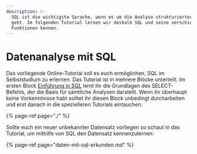 ```yaml
---
description: >-
  SQL ist die wichtigste Sprache, wenn es um die Analyse strukturierter Daten
  geht. Im folgenden Tutorial lernen wir deshalb SQL und seine verschiedenen
  Funktionen kennen.
---
```


# Datenanalyse mit SQL

Das vorliegende Online-Tutorial soll es euch ermöglichen, SQL im Selbststudium zu erlernen. Das Tutorial ist in mehrere Blöcke unterteilt. Im ersten Block [Einführung in SQL](einfuehrung-sql/) lernt ihr die Grundlagen des SELECT-Befehls, der die Basis für sämtliche Analysen darstellt. Wenn ihr überhaupt keine Vorkenntnisse habt solltet ihr diesen Block unbedingt durcharbeiten und erst danach in die spezielleren Tutorials eintauchen.

{% page-ref page="./" %}

Sollte euch ein neuer unbekannter Datensatz vorliegen so schaut in das Tutorial, um mithilfe von SQL den Datensatz kennenzulernen:

{% page-ref page="daten-mit-sql-erkunden.md" %}



